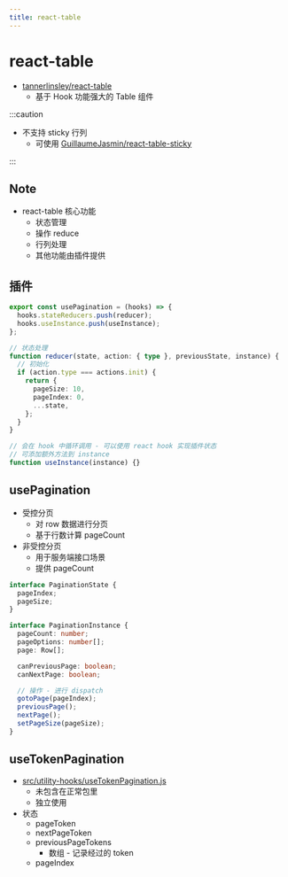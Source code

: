 ```yaml
---
title: react-table
---
```


# react-table

- [tannerlinsley/react-table](https://github.com/tannerlinsley/react-table)
  - 基于 Hook 功能强大的 Table 组件

:::caution

- 不支持 sticky 行列
  - 可使用 [GuillaumeJasmin/react-table-sticky](https://github.com/GuillaumeJasmin/react-table-sticky)

:::

## Note

- react-table 核心功能
  - 状态管理
  - 操作 reduce
  - 行列处理
  - 其他功能由插件提供

## 插件

```ts
export const usePagination = (hooks) => {
  hooks.stateReducers.push(reducer);
  hooks.useInstance.push(useInstance);
};

// 状态处理
function reducer(state, action: { type }, previousState, instance) {
  // 初始化
  if (action.type === actions.init) {
    return {
      pageSize: 10,
      pageIndex: 0,
      ...state,
    };
  }
}

// 会在 hook 中循环调用 - 可以使用 react hook 实现插件状态
// 可添加额外方法到 instance
function useInstance(instance) {}
```

## usePagination

- 受控分页
  - 对 row 数据进行分页
  - 基于行数计算 pageCount
- 非受控分页
  - 用于服务端接口场景
  - 提供 pageCount

```ts
interface PaginationState {
  pageIndex;
  pageSize;
}

interface PaginationInstance {
  pageCount: number;
  pageOptions: number[];
  page: Row[];

  canPreviousPage: boolean;
  canNextPage: boolean;

  // 操作 - 进行 dispatch
  gotoPage(pageIndex);
  previousPage();
  nextPage();
  setPageSize(pageSize);
}
```

## useTokenPagination

- [src/utility-hooks/useTokenPagination.js](https://github.com/tannerlinsley/react-table/blob/master/src/utility-hooks/useTokenPagination.js)
  - 未包含在正常包里
  - 独立使用
- 状态
  - pageToken
  - nextPageToken
  - previousPageTokens
    - 数组 - 记录经过的 token
  - pageIndex

